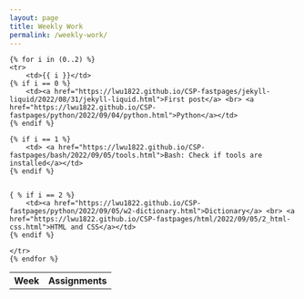 ```yaml
---
layout: page
title: Weekly Work
permalink: /weekly-work/
---
```



<table>
    <tr>
        <th>Week</th>
        <th>Assignments</th>
    </tr>
    
    
    {% for i in (0..2) %}
    <tr>
        <td>{{ i }}</td>
    {% if i == 0 %}
        <td><a href="https://lwu1822.github.io/CSP-fastpages/jekyll-liquid/2022/08/31/jekyll-liquid.html">First post</a> <br> <a href="https://lwu1822.github.io/CSP-fastpages/python/2022/09/04/python.html">Python</a></td>
    {% endif %}

    {% if i == 1 %}
        <td> <a href="https://lwu1822.github.io/CSP-fastpages/bash/2022/09/05/tools.html">Bash: Check if tools are installed</a></td>
    {% endif %}

    
    { % if i == 2 %}
        <td><a href="https://lwu1822.github.io/CSP-fastpages/python/2022/09/05/w2-dictionary.html">Dictionary</a> <br> <a href="https://lwu1822.github.io/CSP-fastpages/html/2022/09/05/2_html-css.html">HTML and CSS</a></td>
    {% endif %}

    </tr>
    {% endfor %}
    


</table>

